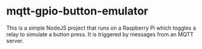 # mqtt-gpio-button-emulator

This is a simple NodeJS project that runs on a Raspberry Pi which toggles a relay to simulate a button press. It is triggered by messages from an MQTT server.
